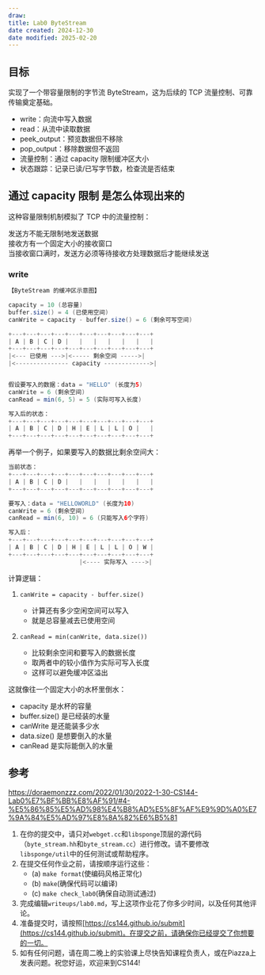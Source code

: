 ```yaml
---
draw:
title: Lab0 ByteStream
date created: 2024-12-30
date modified: 2025-02-20
---
```


## 目标

实现了一个带容量限制的字节流 ByteStream，这为后续的 TCP 流量控制、可靠传输奠定基础。

   - write：向流中写入数据
   - read：从流中读取数据
   - peek_output：预览数据但不移除
   - pop_output：移除数据但不返回
   - 流量控制：通过 capacity 限制缓冲区大小
   - 状态跟踪：记录已读/已写字节数，检查流是否结束

## 通过 capacity 限制 是怎么体现出来的

这种容量限制机制模拟了 TCP 中的流量控制：

发送方不能无限制地发送数据  
接收方有一个固定大小的接收窗口  
当接收窗口满时，发送方必须等待接收方处理数据后才能继续发送

### write

```Java
【ByteStream 的缓冲区示意图】

capacity = 10 (总容量)
buffer.size() = 4 (已使用空间)
canWrite = capacity - buffer.size() = 6 (剩余可写空间)

+---+---+---+---+---+---+---+---+---+---+
| A | B | C | D |   |   |   |   |   |   |
+---+---+---+---+---+---+---+---+---+---+
|<--- 已使用 --->|<----- 剩余空间 ----->|
|<--------------- capacity ------------->|


假设要写入的数据：data = "HELLO" (长度为5)
canWrite = 6 (剩余空间)
canRead = min(6, 5) = 5 (实际可写入长度)

写入后的状态：
+---+---+---+---+---+---+---+---+---+---+
| A | B | C | D | H | E | L | L | O |   |
+---+---+---+---+---+---+---+---+---+---+
```

再举一个例子，如果要写入的数据比剩余空间大：

```Java
当前状态：
+---+---+---+---+---+---+---+---+---+---+
| A | B | C | D |   |   |   |   |   |   |
+---+---+---+---+---+---+---+---+---+---+

要写入：data = "HELLOWORLD" (长度为10)
canWrite = 6 (剩余空间)
canRead = min(6, 10) = 6 (只能写入6个字符)

写入后：
+---+---+---+---+---+---+---+---+---+---+
| A | B | C | D | H | E | L | L | O | W |
+---+---+---+---+---+---+---+---+---+---+
                    |<---- 实际写入 ---->|
```

计算逻辑：

1. `canWrite = capacity - buffer.size()`
   - 计算还有多少空闲空间可以写入
   - 就是总容量减去已使用空间

2. `canRead = min(canWrite, data.size())`
   - 比较剩余空间和要写入的数据长度
   - 取两者中的较小值作为实际可写入长度
   - 这样可以避免缓冲区溢出

这就像往一个固定大小的水杯里倒水：

- capacity 是水杯的容量
- buffer.size() 是已经装的水量
- canWrite 是还能装多少水
- data.size() 是想要倒入的水量
- canRead 是实际能倒入的水量

## 参考

https://doraemonzzz.com/2022/01/30/2022-1-30-CS144-Lab0%E7%BF%BB%E8%AF%91/#4-%E5%86%85%E5%AD%98%E4%B8%AD%E5%8F%AF%E9%9D%A0%E7%9A%84%E5%AD%97%E8%8A%82%E6%B5%81

1. 在你的提交中，请只对`webget.cc`和`libsponge`顶层的源代码（`byte_stream.hh`和`byte_stream.cc`）进行修改。请不要修改`libsponge/util`中的任何测试或帮助程序。
2. 在提交任何作业之前，请按顺序运行这些：
    - (a) `make format`(使编码风格正常化)
    - (b) `make`(确保代码可以编译)
    - (c) `make check_lab0`(确保自动测试通过)
3. 完成编辑`writeups/lab0.md`，写上这项作业花了你多少时间，以及任何其他评论。
4. 准备提交时，请按照[https://cs144.github.io/submit](https://cs144.github.io/submit)。在提交之前，请确保你已经提交了你想要的一切。
5. 如有任何问题，请在周二晚上的实验课上尽快告知课程负责人，或在Piazza上发表问题。祝您好运，欢迎来到CS144!
